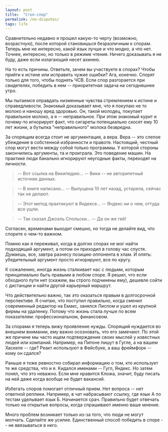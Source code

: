 ```yaml
---
layout: post
title:  "Стоп-спор"
permalink: /no-disputes/
tags: life
---
```


Сравнительно недавно я прошел какую-то черту (возможно, возрастную), после
которой становишься безразличным к спорам. Теперь мне не интересно, какой язык
лучше и что модно, а что нет. Точнее, интересно, но только в режиме
чтения. Ничего доказывать я не буду, даже если излагающий несет ахинею.

На то есть причины. Ответьте, зачем вы участвуете в спорах? Чтобы прийти к
истине или исправить чужие ошибки? Ага, конечно. Спорят только для того, чтобы
поднять ЧСВ. Если спор разгорается при свидетелях, победить в нем --
приоритетная задача на сегодняшнее утро.

Мы пытаемся оправдать низменные чувства стремлением к истине и
справедливости. Знакомый доказывает мне, что я покупаю не то молоко и наношу
вред здоровью. Он, такой молодец, покупает правильное молоко, а я --
неправильное. При этом знакомый курит и почему-то игнорирует факт, что сигареты
потенциально скосят ему 10 лет жизни, а бутылка "неправильного" молока
безвредна.

За спорящим всегда стоит не аргументация, а вера. Вера -- это слепое убеждение в
собстенной избранности и правоте. Настоящий, честный спор могут вести между
собой только программы. У которой стороны закончились аргументы, та и
проиграла. Это поведение машин. На практике люди банально игнорируют неугодные
факты, переходят на личности.

> -- Вот ссылка на Википедию...
> -- Вики -- не авторитетный источник данных.

> -- В книге написано...
> -- Выпущена 10 лет назад, устарела, сейчас так не делают.

> -- Этот метод практикуют в Яндексе...
> -- Яндекс ни о чем, оттуда все ушли.

> -- Так сказал Джоэль Спольски...
> -- Да он же гей!

Согласен, временами выходит смешно, но тогда не делайте вид, что спорите о
чем-то важном.

Помню как я переживал, когда в долгих спорах не мог найти подходящий аргумент, а
потом он приходил в голову час спустя. Думаешь, все, завтра разнесу позицию
оппонента в хлам. И опять: убедительный аргумент просто игнорируют, все по
кругу.

К сожалению, иногда жизнь сталкивает нас с людьми, которым принципиально быть
правыми в любом споре. Я решил, что если обходного пути нет (скажем, вы строго
подчинены ему), дешевле сойти с дистанции и найти другой карьерный маршрут.

Что действительно важно, так это оказаться правым в долгосрочной перспективе. Я
считаю, что поступил правильно, когда сменил современный редактор на Емакс,
занялся Лиспом и ушел из крупной фирмы на удаленку. Потому что жизнь стала лучше
по всем показателям: профессиональном, финансовом.

За спорами я теперь вижу проявление нужды. Спорящий нуждается во внешнем
внимании, ему важно осозновать, что его замечают. По этой же причине мы часто
ищем подтверждение своих мыслей у известных людей или компаний. Например, на
Питоне пишут в Гугле, а на вашем Хаскеле -- где? Реакт используют в Фейсбуке, а
ваш фреймфорк -- кому он сдался?

Раньше я тоже ревностно собирал информацию о том, кто использует те же средства,
что и я. Кидался именами -- Гугл, Яндекс. Но затем понял, что это неважно. Если
мне нравится Кложа, значит, буду писать на ней даже когда вообще не будет
вакансий.

Избегать споров помогает отличный прием. Нет вопроса -- нет ответной
реплики. Например, в чат набрасывают ссылку, где язык А по тестам уделывает язык
Б. Начинается срач. Правильно будет отвечать только на открытые вопросы, когда
спрашивают именно ваше мнение.

Много проблем возникает только из-за того, что люди не могут молчать. Сделайте
же усилие. Единственный способ победить в споре -- не ввязываться в него.
